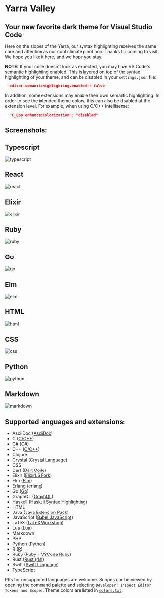 # Yarra Valley
## Your new favorite dark theme for Visual Studio Code

Here on the slopes of the Yarra, our syntax highlighting receives the same care and attention as our cool climate pinot noir. Thanks for coming to visit. We hope you like it here, and we hope you stay.

**NOTE:** If your code doesn't look as expected, you may have VS Code's semantic highlighting enabled. This is layered on top of the syntax highlighting of your theme, and can be disabled in your `settings.json` file:

```json
 "editor.semanticHighlighting.enabled": false
```

In addition, some extensions may enable their own semantic highlighting. In order to see the intended theme colors, this can also be disabled at the extension level. For example, when using C/C++ Intellisense:

```json
  "C_Cpp.enhancedColorization": "disabled"
```

## Screenshots:

## Typescript
![typescript](./images/typescript.png)

## React
![react](./images/react.png)

## Elixir
![elixir](./images/elixir.png)

## Ruby
![ruby](./images/ruby.png)

## Go
![go](./images/go.png)

## Elm
![elm](./images/elm.png)

## HTML
![html](./images/html.png)

## CSS
![css](./images/css.png)

## Python
![python](./images/python.png)

## Markdown
![markdown](./images/markdown.png)

## Supported languages and extensions:

- AsciiDoc ([AsciiDoc](https://marketplace.visualstudio.com/items?itemName=joaompinto.asciidoctor-vscode))
- C ([C/C++](https://marketplace.visualstudio.com/items?itemName=ms-vscode.cpptools))
- C# ([C#](https://marketplace.visualstudio.com/items?itemName=ms-dotnettools.csharp))
- C++ ([C/C++](https://marketplace.visualstudio.com/items?itemName=ms-vscode.cpptools))
- Clojure
- Crystal ([Crystal Language](https://marketplace.visualstudio.com/items?itemName=faustinoaq.crystal-lang))
- CSS
- Dart ([Dart Code](https://marketplace.visualstudio.com/items?itemName=Dart-Code.dart-code))
- Elixir ([ElixirLS Fork](https://marketplace.visualstudio.com/items?itemName=elixir-lsp.elixir-ls))
- Elm ([Elm](https://marketplace.visualstudio.com/items?itemName=Elmtooling.elm-ls-vscode))
- Erlang ([erlang](https://marketplace.visualstudio.com/items?itemName=pgourlain.erlang))
- Go ([Go](https://marketplace.visualstudio.com/items?itemName=ms-vscode.Go))
- GraphQL ([GraphQL](https://marketplace.visualstudio.com/items?itemName=Prisma.vscode-graphql))
- Haskell ([Haskell Syntax Highlighting](https://marketplace.visualstudio.com/items?itemName=justusadam.language-haskell))
- HTML
- Java ([Java Extension Pack](https://marketplace.visualstudio.com/items?itemName=vscjava.vscode-java-pack))
- JavaScript ([Babel JavaScript](https://marketplace.visualstudio.com/items?itemName=mgmcdermott.vscode-language-babel))
- LaTeX ([LaTeX Workshop](https://marketplace.visualstudio.com/items?itemName=James-Yu.latex-workshop))
- Lua ([Lua](https://marketplace.visualstudio.com/items?itemName=sumneko.lua))
- Markdown
- PHP
- Python ([Python](https://marketplace.visualstudio.com/items?itemName=ms-python.python))
- R ([R](https://marketplace.visualstudio.com/items?itemName=Ikuyadeu.r))
- Ruby ([Ruby](https://marketplace.visualstudio.com/items?itemName=rebornix.Ruby) + [VSCode Ruby](https://marketplace.visualstudio.com/items?itemName=wingrunr21.vscode-ruby))
- Rust ([Rust (rls)](https://marketplace.visualstudio.com/items?itemName=rust-lang.rust))
- Swift ([Swift Language](https://marketplace.visualstudio.com/items?itemName=Kasik96.swift))
- TypeScript

<!--
## Planned languages:

Priority:
- Reason ML
- SQL
- Shell Script
- Objective-C
- OCaml

Then:
- F#
- Gleam
- Idris
- Julia
- Kotlin
- Perl
- Pony
- reStructuredText
- Scala
- Scheme
- TLA+

Check frameworks:
- Angular
- Vue
-->

PRs for unsupported languages are welcome. Scopes can be viewed by opening the command palette and selecting `Developer: Inspect Editor Tokens and Scopes`. Theme colors are listed in [`colors.txt`](./colors.txt).
